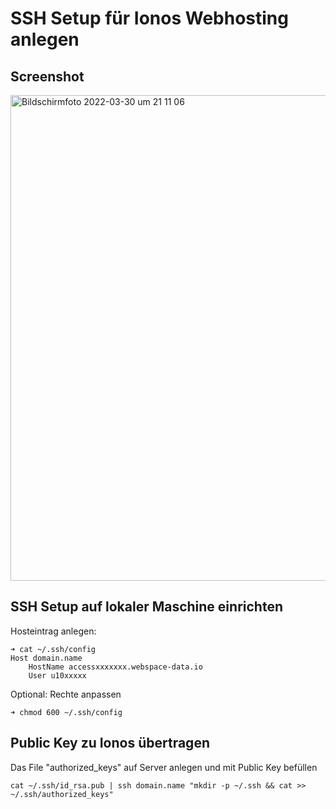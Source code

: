 # SSH Setup für Ionos Webhosting anlegen
## Screenshot
<img width="777" alt="Bildschirmfoto 2022-03-30 um 21 11 06" src="https://user-images.githubusercontent.com/58683/160913080-833422a7-49e7-4678-95d0-5be85ac21ac9.png">

## SSH Setup auf lokaler Maschine einrichten
Hosteintrag anlegen:
```
➜ cat ~/.ssh/config
Host domain.name
    HostName accessxxxxxxx.webspace-data.io
    User u10xxxxx
```
Optional: Rechte anpassen
```
➜ chmod 600 ~/.ssh/config
```
## Public Key zu Ionos übertragen
Das File "authorized_keys" auf Server anlegen und mit Public Key befüllen
```
cat ~/.ssh/id_rsa.pub | ssh domain.name "mkdir -p ~/.ssh && cat >> ~/.ssh/authorized_keys"
```

